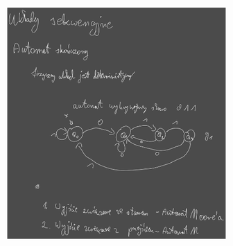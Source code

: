 ![](Notatki/Semestr%203/Logika%20układów%20cyfrowych/Wykłady/Wykład%203/Drawing%202023-11-09%2017.22.41.excalidraw.svg)
